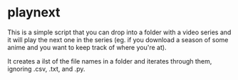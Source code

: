 # playnext

This is a simple script that you can drop into a folder with a video series and it will play the next one in the series (eg. if you download a season of some anime and you want to keep track of where you're at).

It creates a ilst of the file names in a folder and iterates through them, ignoring .csv, .txt, and .py.

